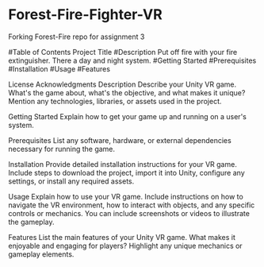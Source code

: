# Forest-Fire-Fighter-VR
Forking Forest-Fire repo for assignment 3

#Table of Contents
Project Title
#Description
Put off fire with your fire extinguisher. There a day and night system.
#Getting Started
#Prerequisites
#Installation
#Usage
#Features

License
Acknowledgments
Description
Describe your Unity VR game. What's the game about, what's the objective, and what makes it unique? Mention any technologies, libraries, or assets used in the project.

Getting Started
Explain how to get your game up and running on a user's system.

Prerequisites
List any software, hardware, or external dependencies necessary for running the game.

Installation
Provide detailed installation instructions for your VR game. Include steps to download the project, import it into Unity, configure any settings, or install any required assets.

Usage
Explain how to use your VR game. Include instructions on how to navigate the VR environment, how to interact with objects, and any specific controls or mechanics. You can include screenshots or videos to illustrate the gameplay.

Features
List the main features of your Unity VR game. What makes it enjoyable and engaging for players? Highlight any unique mechanics or gameplay elements.

